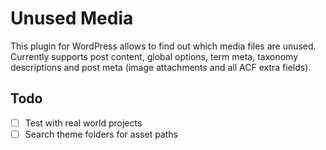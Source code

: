 # Unused Media

This plugin for WordPress allows to find out which media files are unused. Currently supports post content, global options, term meta, taxonomy descriptions and post meta (image attachments and all ACF extra fields).

## Todo

- [ ] Test with real world projects
- [ ] Search theme folders for asset paths
